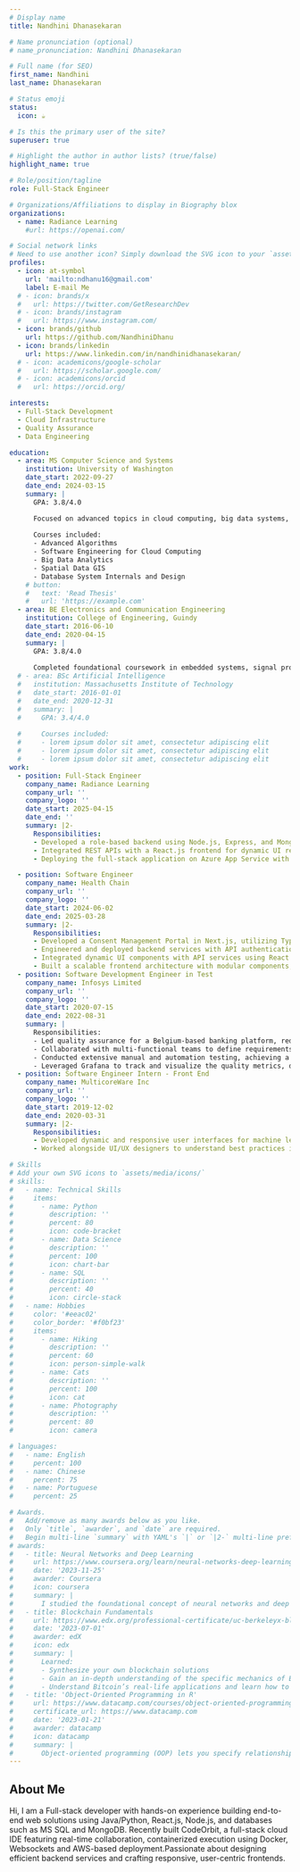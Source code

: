```yaml
---
# Display name
title: Nandhini Dhanasekaran

# Name pronunciation (optional)
# name_pronunciation: Nandhini Dhanasekaran

# Full name (for SEO)
first_name: Nandhini
last_name: Dhanasekaran

# Status emoji
status:
  icon: ☕️

# Is this the primary user of the site?
superuser: true

# Highlight the author in author lists? (true/false)
highlight_name: true

# Role/position/tagline
role: Full-Stack Engineer

# Organizations/Affiliations to display in Biography blox
organizations:
  - name: Radiance Learning
    #url: https://openai.com/

# Social network links
# Need to use another icon? Simply download the SVG icon to your `assets/media/icons/` folder.
profiles:
  - icon: at-symbol
    url: 'mailto:ndhanu16@gmail.com'
    label: E-mail Me
  # - icon: brands/x
  #   url: https://twitter.com/GetResearchDev
  # - icon: brands/instagram
  #   url: https://www.instagram.com/
  - icon: brands/github
    url: https://github.com/NandhiniDhanu
  - icon: brands/linkedin
    url: https://www.linkedin.com/in/nandhinidhanasekaran/
  # - icon: academicons/google-scholar
  #   url: https://scholar.google.com/
  # - icon: academicons/orcid
  #   url: https://orcid.org/

interests:
  - Full-Stack Development
  - Cloud Infrastructure
  - Quality Assurance
  - Data Engineering

education:
  - area: MS Computer Science and Systems
    institution: University of Washington
    date_start: 2022-09-27
    date_end: 2024-03-15
    summary: |
      GPA: 3.8/4.0

      Focused on advanced topics in cloud computing, big data systems, and software engineering.
      
      Courses included:
      - Advanced Algorithms
      - Software Engineering for Cloud Computing
      - Big Data Analytics
      - Spatial Data GIS
      - Database System Internals and Design
    # button:
    #   text: 'Read Thesis'
    #   url: 'https://example.com'
  - area: BE Electronics and Communication Engineering
    institution: College of Engineering, Guindy
    date_start: 2016-06-10
    date_end: 2020-04-15
    summary: |
      GPA: 3.8/4.0
      
      Completed foundational coursework in embedded systems, signal processing, and data communication. Designed and implemented an IoT-based emergency alert system as a final-year capstone, later published and presented at academic conferences.
  # - area: BSc Artificial Intelligence
  #   institution: Massachusetts Institute of Technology
  #   date_start: 2016-01-01
  #   date_end: 2020-12-31
  #   summary: |
  #     GPA: 3.4/4.0
      
  #     Courses included:
  #     - lorem ipsum dolor sit amet, consectetur adipiscing elit
  #     - lorem ipsum dolor sit amet, consectetur adipiscing elit
  #     - lorem ipsum dolor sit amet, consectetur adipiscing elit
work:
  - position: Full-Stack Engineer
    company_name: Radiance Learning
    company_url: ''
    company_logo: ''
    date_start: 2025-04-15
    date_end: ''
    summary: |2-
      Responsibilities:
      - Developed a role-based backend using Node.js, Express, and MongoDB, supporting admin-restricted post creation and dynamic student mapping.
      - Integrated REST APIs with a React.js frontend for dynamic UI rendering, leveraging Mongoose for DB operations, error handling, and role validation for scalable volunteer task workflows.
      - Deploying the full-stack application on Azure App Service with Cosmos DB, integrating CI/CD and production-grade API routing.

  - position: Software Engineer
    company_name: Health Chain
    company_url: ''
    company_logo: ''
    date_start: 2024-06-02
    date_end: 2025-03-28
    summary: |2-
      Responsibilities:
      - Developed a Consent Management Portal in Next.js, utilizing TypeScript, React, and UI libraries like Tailwind CSS and Lucide Icons for a responsive and visually appealing interface.
      - Engineered and deployed backend services with API authentication and error handling for reliable healthcare data management.
      - Integrated dynamic UI components with API services using React Query, improving performance and state synchronization.
      - Built a scalable frontend architecture with modular components, client-side routing, and state management. 
  - position: Software Development Engineer in Test
    company_name: Infosys Limited
    company_url: ''
    company_logo: ''
    date_start: 2020-07-15
    date_end: 2022-08-31
    summary: |
      Responsibilities:
      - Led quality assurance for a Belgium-based banking platform, reducing microservice errors by 30% through Automation with JAVA and Selenium, while managing test cases, reporting and tracking bugs in JIRA.
      - Collaborated with multi-functional teams to define requirements, develop test plans, design test cases within the SDLC, and support releases, while working in an agile environment to ensure product reliability and performance.
      - Conducted extensive manual and automation testing, achieving a 50% reduction in regression testing time and consistently exceeding daily targets.
      - Leveraged Grafana to track and visualize the quality metrics, driving project success in a €5.578 billion revenue environment.
  - position: Software Engineer Intern - Front End
    company_name: MulticoreWare Inc
    company_url: ''
    company_logo: ''
    date_start: 2019-12-02
    date_end: 2020-03-31
    summary: |2-
      Responsibilities:
      - Developed dynamic and responsive user interfaces for machine learning dashboards using React to facilitate real-time data visualization and ensure seemless integration of back-end data.
      - Worked alongside UI/UX designers to understand best practices in web design and implement user-friendly features for enhanced user experience.

# Skills
# Add your own SVG icons to `assets/media/icons/`
# skills:
#   - name: Technical Skills
#     items:
#       - name: Python
#         description: ''
#         percent: 80
#         icon: code-bracket
#       - name: Data Science
#         description: ''
#         percent: 100
#         icon: chart-bar
#       - name: SQL
#         description: ''
#         percent: 40
#         icon: circle-stack
#   - name: Hobbies
#     color: '#eeac02'
#     color_border: '#f0bf23'
#     items:
#       - name: Hiking
#         description: ''
#         percent: 60
#         icon: person-simple-walk
#       - name: Cats
#         description: ''
#         percent: 100
#         icon: cat
#       - name: Photography
#         description: ''
#         percent: 80
#         icon: camera

# languages:
#   - name: English
#     percent: 100
#   - name: Chinese
#     percent: 75
#   - name: Portuguese
#     percent: 25

# Awards.
#   Add/remove as many awards below as you like.
#   Only `title`, `awarder`, and `date` are required.
#   Begin multi-line `summary` with YAML's `|` or `|2-` multi-line prefix and indent 2 spaces below.
# awards:
#   - title: Neural Networks and Deep Learning
#     url: https://www.coursera.org/learn/neural-networks-deep-learning
#     date: '2023-11-25'
#     awarder: Coursera
#     icon: coursera
#     summary: |
#       I studied the foundational concept of neural networks and deep learning. By the end, I was familiar with the significant technological trends driving the rise of deep learning; build, train, and apply fully connected deep neural networks; implement efficient (vectorized) neural networks; identify key parameters in a neural network’s architecture; and apply deep learning to your own applications.
#   - title: Blockchain Fundamentals
#     url: https://www.edx.org/professional-certificate/uc-berkeleyx-blockchain-fundamentals
#     date: '2023-07-01'
#     awarder: edX
#     icon: edx
#     summary: |
#       Learned:
#       - Synthesize your own blockchain solutions
#       - Gain an in-depth understanding of the specific mechanics of Bitcoin
#       - Understand Bitcoin’s real-life applications and learn how to attack and destroy Bitcoin, Ethereum, smart contracts and Dapps, and alternatives to Bitcoin’s Proof-of-Work consensus algorithm
#   - title: 'Object-Oriented Programming in R'
#     url: https://www.datacamp.com/courses/object-oriented-programming-with-s3-and-r6-in-r
#     certificate_url: https://www.datacamp.com
#     date: '2023-01-21'
#     awarder: datacamp
#     icon: datacamp
#     summary: |
#       Object-oriented programming (OOP) lets you specify relationships between functions and the objects that they can act on, helping you manage complexity in your code. This is an intermediate level course, providing an introduction to OOP, using the S3 and R6 systems. S3 is a great day-to-day R programming tool that simplifies some of the functions that you write. R6 is especially useful for industry-specific analyses, working with web APIs, and building GUIs.
---
```


## About Me

Hi, I am a Full-stack developer with hands-on experience building end-to-end web solutions using Java/Python, React.js, Node.js, and databases such as MS SQL and MongoDB. Recently built CodeOrbit, a full-stack cloud IDE featuring real-time collaboration, containerized execution using Docker, Websockets and AWS-based deployment.Passionate about designing efficient backend services and crafting responsive, user-centric frontends.
